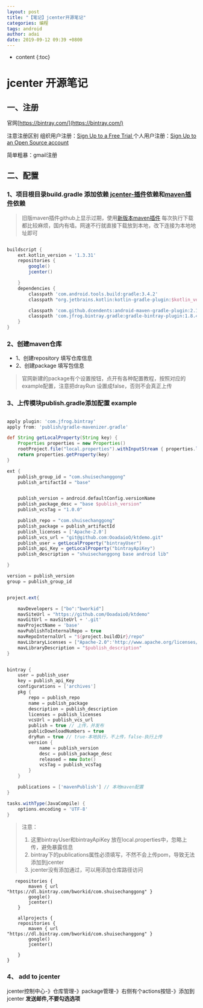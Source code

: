```yaml
---
layout: post
title: "【笔记】jcenter开源笔记"
categories: 编程
tags: android
author: adai
date: 2019-09-12 09:39 +0800
---
```

* content
{:toc}

# jcenter 开源笔记

## 一、注册

官网[https://bintray.com/](https://bintray.com/)

注意注册区别
组织用户注册：[Sign Up to a Free Trial ](https://bintray.com/signup)
个人用户注册：[Sign Up to an Open Source account](https://bintray.com/signup/oss)

简单粗暴：gmail注册



## 二、配置



### 1、项目根目录build.gradle 添加依赖 [jcenter-插件](https://github.com/bintray/gradle-bintray-plugin)依赖和[maven插件](https://github.com/dcendents/android-maven-gradle-plugin)依赖


> 旧版maven插件github上显示过期，使用[新版本maven插件](https://github.com/sky-uk/gradle-maven-plugin)
> 每次执行下载都比较麻烦，国内有墙。网速不行就直接下载放到本地，改下连接为本地地址即可


```groovy

buildscript {
    ext.kotlin_version = '1.3.31'
    repositories {
        google()
        jcenter()

    }
    dependencies {
        classpath 'com.android.tools.build:gradle:3.4.2'
        classpath "org.jetbrains.kotlin:kotlin-gradle-plugin:$kotlin_version"

        classpath 'com.github.dcendents:android-maven-gradle-plugin:2.1'
        classpath 'com.jfrog.bintray.gradle:gradle-bintray-plugin:1.8.4'
    }
}

```



### 2、创建maven仓库


* 1、创建repository  填写仓库信息
* 2、创建package 填写包信息


> 官网新建的package有个设置按钮，点开有各种配置教程，按照对应的example配置，注意把drayRun 设置成false，否则不会真正上传



### 3、上传模块publish.gradle添加配置 example


```groovy

apply plugin: 'com.jfrog.bintray'
apply from: 'publish/gradle-mavenizer.gradle'

def String getLocalProperty(String key) {
    Properties properties = new Properties()
    rootProject.file("local.properties").withInputStream { properties.load(it) }
    return properties.getProperty(key)
}

ext {
    publish_group_id = "com.shuisechanggong"
    publish_artifactId = "base"


    publish_version = android.defaultConfig.versionName
    publish_package_desc = "base $publish_version"
    publish_vcsTag = "1.0.0"

    publish_repo = "com.shuisechanggong"
    publish_package = publish_artifactId
    publish_licenses = ['Apache-2.0']
    publish_vcs_url = "git@github.com:OoadaioO/ktdemo.git"
    publish_user = getLocalProperty("bintrayUser")
    publish_api_Key = getLocalProperty("bintrayApiKey")
    publish_description = "shuisechanggong base android lib"

}

version = publish_version
group = publish_group_id


project.ext{

    mavDevelopers = ["bo":"bworkid"]
    mavSiteUrl = "https://github.com/OoadaioO/ktdemo"
    mavGitUrl = mavSiteUrl + '.git'
    mavProjectName = 'base'
    mavPublishToInternalRepo = true
    mavRepoInternalUrl = "${project.buildDir}/repo"
    mavLibraryLicenses = ["Apache-2.0":'http://www.apache.org/licenses/LICENSE-2.0.txt']
    mavLibraryDescription = "$publish_description"
}


bintray {
    user = publish_user
    key = publish_api_Key
    configurations = ['archives']
    pkg {
        repo = publish_repo
        name = publish_package
        description = publish_description
        licenses = publish_licenses
        vcsUrl = publish_vcs_url
        publish = true // 上传，并发布
        publicDownloadNumbers = true  
        dryRun = true // true-本地执行，不上传，false-执行上传
        version {
            name = publish_version
            desc = publish_package_desc
            released = new Date()
            vcsTag = publish_vcsTag
        }
    }

    publications = ['mavenPublish'] // 本地maven配置
}

tasks.withType(JavaCompile) {
    options.encoding = 'UTF-8'
}

```

> 注意：
> 1. 这里bintrayUser和bintrayApiKey 放在local.properties中，忽略上传，避免暴露信息
> 2. bintray下的publications属性必须填写，不然不会上传pom，导致无法添加到jcenter
> 3. jcenter没有添加通过，可以用添加仓库路径访问
```
   repositories {
        maven { url  "https://dl.bintray.com/bworkid/com.shuisechanggong" }
        google()
        jcenter()
    }
    
    allprojects {
    repositories {
        maven { url  "https://dl.bintray.com/bworkid/com.shuisechanggong" }
        google()
        jcenter()

    }
}
```

### 4、 add to jcenter

jcenter控制中心-》仓库管理-》package管理-》右侧有个actions按钮-》添加到jcenter
**发送邮件,不要勾选选项** 





